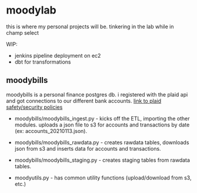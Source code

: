 # moodylab
this is where my personal projects will be. tinkering in the lab while in champ select

WIP:
- jenkins pipeline deployment on ec2
- dbt for transformations

## moodybills
moodybills is a personal finance postgres db. i registered with the plaid api and got connections to our different bank accounts.  [link to plaid safety/security policies](https://plaid.com/safety/)

- moodybills/moodybills_ingest.py  - kicks off the ETL, importing the other modules. uploads a json file to s3 for accounts and transactions by date (ex: accounts_20210113.json).

- moodybills/moodybills_rawdata.py  - creates rawdata tables, downloads json from s3 and inserts data for accounts and transactions.

- moodybills/moodybills_staging.py - creates staging tables from rawdata tables.

- moodyutils.py - has common utility functions (upload/download from s3, etc.)
